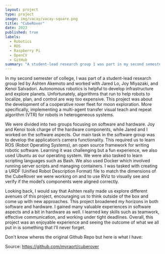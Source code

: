 ```yaml
---
layout: project
type: project
image: img/vacay/vacay-square.png
title: "CubeRover"
date: 2023
published: true
labels:
  - Robotics
  - ROS
  - Raspberry Pi
  - OpenCV
  - GitHub
summary: "A student-lead research group I was part in my second semester of college."
---
```

In my second semester of college, I was part of a student-lead research group led by Ashten Akemoto and worked with Jared Lo, Joy Miyazaki, and Kenoi Salvadori. Autonomous robotics is helpful to develop infrastructure and explore planets. Unfortunately, algorithms that run to help robots to localize, plan, and control are way too expensive. This project was about the development of a cooperative rover fleet for moon exploration. More specifically, implementing a multi-agent transfer visual teach and repeat algorithm (VTR) for robots in heterogeneous systems.

We were divided into two groups focusing on software and hardware. Joy and Kenoi took charge of the hardware components, while Jared and I worked on the software aspects. Our main task in the software group was to develop the application’s camera functionality. This required us to learn ROS (Robot Operating Systems), an open source framework for writing robotic software. Learning it was challenging but a fun experience, we also used Ubuntu as our operating system. We were also tasked to learn scripting languages such as Bash. We also used Docker which involved running server scripts and managing containers. I was tasked with creating a URDF (Unified Robot Description Format) file to match the dimensions of the CubeRover we were working on and to use RViz to visually see and verify if the model’s components were aligned correctly. 

Looking back, I would say that Ashten really made us explore different avenues of this project, encouraging us to think outside of the box and come up with new approaches. This project broadened my horizons in both software and hardware. I gained many valuable experiences in software aspects and a bit in hardware as well. I learned key skills such as teamwork, effective communication, and working under tight deadlines. Overall, this project was an enjoyable experience and seeing the outcome of what we all put in is something that I’ll never forget.



Don't know wheres the original Github Repo but here is what I have: 

Source: <a href="https://github.com/myraort/cuberover"><i class="large github icon "></i>https://github.com/myraort/cuberover</a>

